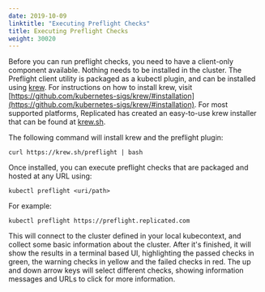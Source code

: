 ```yaml
---
date: 2019-10-09
linktitle: "Executing Preflight Checks"
title: Executing Preflight Checks
weight: 30020
---
```


Before you can run preflight checks, you need to have a client-only component available. Nothing needs to be installed in the cluster. The Preflight client utility is packaged as a kubectl plugin, and can be installed using [krew](https://krew.dev). For instructions on how to install krew, visit [https://github.com/kubernetes-sigs/krew/#installation](https://github.com/kubernetes-sigs/krew/#installation). For most supported platforms, Replicated has created an easy-to-use krew installer that can be found at [krew.sh](https://krew.sh). 

The following command will install krew and the preflight plugin:

```shell
curl https://krew.sh/preflight | bash
```

Once installed, you can execute preflight checks that are packaged and hosted at any URL using:

```shell
kubectl preflight <uri/path>
```

For example:

```shell
kubectl preflight https://preflight.replicated.com
```

This will connect to the cluster defined in your local kubecontext, and collect some basic information about the cluster. After it's finished, it will show the results in a terminal based UI, highlighting the passed checks in green, the warning checks in yellow and the failed checks in red. The up and down arrow keys will select different checks, showing information messages and URLs to click for more information.


